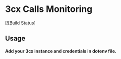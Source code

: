 # 3cx Calls Monitoring
[![Build Status]

## Usage

#### Add your 3cx instance and credentials in dotenv file.

